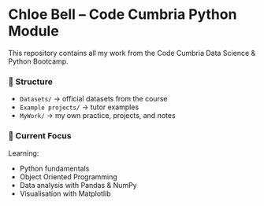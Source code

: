# Chloe Bell – Code Cumbria Python Module

This repository contains all my work from the Code Cumbria Data Science & Python Bootcamp.

### 📁 Structure
- `Datasets/` → official datasets from the course  
- `Example projects/` → tutor examples  
- `MyWork/` → my own practice, projects, and notes  

### 🧠 Current Focus
Learning:
- Python fundamentals  
- Object Oriented Programming  
- Data analysis with Pandas & NumPy  
- Visualisation with Matplotlib  

